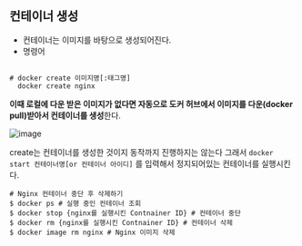 ## 컨테이너 생성

- 컨테이너는 이미지를 바탕으로 생성되어진다.
- 명령어
```

# docker create 이미지명[:태그명]
  docker create nginx

```

**이때 로컬에 다운 받은 이미지가 없다면 자동으로 도커 허브에서 이미지를 다운(docker pull)받아서 컨테이너를 생성**한다.


![image](https://github.com/user-attachments/assets/67277e0c-5274-4558-9414-3961a84415c4)

create는 컨테이너를 생성한 것이지 동작까지 진행하지는 않는다 
그래서 ```docker start 컨테이너명[or 컨테이너 아이디]``` 를 입력해서 
정지되어있는 컨테이너를 실행시킨다.

```
# Nginx 컨테이너 중단 후 삭제하기
$ docker ps # 실행 중인 컨테이너 조회
$ docker stop {nginx를 실행시킨 Contnainer ID} # 컨테이너 중단
$ docker rm {nginx를 실행시킨 Contnainer ID} # 컨테이너 삭제
$ docker image rm nginx # Nginx 이미지 삭제

```

